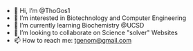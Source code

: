- 👋 Hi, I’m @ThoGos1
- 👀 I’m interested in Biotechnology and Computer Engineering
- 🌱 I’m currently learning Biochemistry @UCSD
- 💞️ I’m looking to collaborate on Science "solver" Websites
- 📫 How to reach me: tgenom@gmail.com

<!---
ThoGos1/ThoGos1 is a ✨ special ✨ repository because its `README.md` (this file) appears on your GitHub profile.
You can click the Preview link to take a look at your changes.
--->
